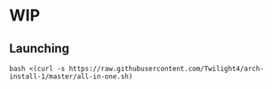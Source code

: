 # WIP

## Launching
`bash <(curl -s https://raw.githubusercontent.com/Twilight4/arch-install-1/master/all-in-one.sh)`

